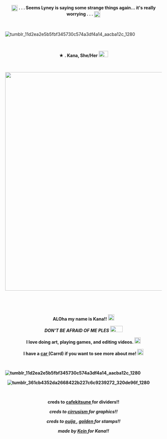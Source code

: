 <p align="center">
  <img width="20" height="20" src="https://github.com/undeadlost/undeadlost/assets/160256094/9744bfa9-86f5-4316-8749-56cdff03c1ba"  <h1 align="center"> <strong> . . . Seems Lyney is saying some strange things again... it's really worrying . . .</strong> </h1> <img width="20" height="20" src="https://github.com/undeadlost/undeadlost/assets/160256094/9744bfa9-86f5-4316-8749-56cdff03c1ba"<p align="center"> 



&nbsp; 

![tumblr_11d2ea2e5b5fbf345730c574a3df4a14_aacba12c_1280](https://github.com/undeadlost/KanaBird/assets/160256094/a20654e6-e167-4713-9297-dc37dc97772c)



&nbsp; 


<p align="center">
 <strong>★ . Kana, She/Her <img width="30" height="20" src="https://github.com/undeadlost/KanaBird/assets/160256094/8ade08c5-1e91-4344-bf98-75786c680d3f" </strong> 
</p>

&nbsp; 



<p align="center">
  <img width="700" height="700" src="https://github.com/undeadlost/KanaBird/assets/160256094/92c89890-7ba0-4523-977a-0642f5db6135">
</p>

&nbsp; 


&nbsp;  
 
<p align="center">
 <strong>ALOha my name is Kana!!</strong> <img width="20" height="20" src="https://github.com/undeadlost/KanaBird/assets/160256094/06f7786a-765b-4778-8460-5ed4f53a48b7"
</p>
<p align="center">
<em>DON'T BE AFRAID OF ME PLES</em> <img width="40" height="20" src="https://github.com/undeadlost/KanaBird/assets/160256094/3e23934d-1c05-477e-947d-f1b70143b4cc"
</p>
<p align="center">
<strong> I love doing art, playing games, and editing videos.</strong> <img width="20" height="20" src="https://github.com/undeadlost/KanaBird/assets/160256094/1ed71ff9-54b4-43bf-b071-d2264dabba78"
</p>
<p align="center">
<strong> I have a <a href= "https://kanabirb.carrd.co/" >car </a> (Carrd) if you want to see more about me!</strong> <img width="20" height="20" src="https://github.com/undeadlost/KanaBird/assets/160256094/14eb9778-46ad-4c3f-9f11-8b0fa315add8"
</p>

&nbsp;

![tumblr_11d2ea2e5b5fbf345730c574a3df4a14_aacba12c_1280](https://github.com/undeadlost/KanaBird/assets/160256094/3ed862a1-34ac-4e30-b90b-412f400c4e6f)


&nbsp;
![tumblr_361cb4352da2668422b227c6c9239272_320de96f_1280](https://github.com/undeadlost/KanaBird/assets/160256094/daee10c8-8f1d-4b68-81c4-9bb6323b80e1)


&nbsp;

<p align="center">
<strong>creds to <a href= "https://www.tumblr.com/cafekitsune" >cafekitsune </a> for dividers!!</i>
</p>
<p align="center">
<i>creds to  <a href= "https://www.tumblr.com/cirrusism" >cirrusism </a> for graphics!!</i>
</p>
<p align="center">
<i>creds to <a href= "https://ouija.crd.co/#" >ouija </a> , <a href= "https://goldenkamuy.crd.co/#" >golden </a> for stamps!!</i>
</p>
<p align="center">
<i>made by <a href= "https://github.com/undeadlost" >Kein </a> for Kana!!</i>
</p>
